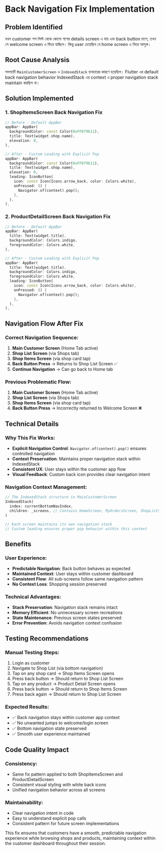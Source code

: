 # Back Navigation Fix Implementation

## Problem Identified
যখন customer শপ লিস্ট থেকে কোনো শপের details screen এ যায় এবং back button চাপে, তখন সে welcome screen এ ফিরে যাচ্ছিল। কিন্তু user চেয়েছিল যে home screen এ ফিরে আসুক।

## Root Cause Analysis
সমস্যাটি `MainCustomerScreen` এ `IndexedStack` ব্যবহারের কারণে হয়েছিল। Flutter এর default back navigation behavior IndexedStack এর context এ proper navigation stack maintain করছিল না।

## Solution Implemented

### 1. ShopItemsScreen Back Navigation Fix
```dart
// Before - Default AppBar
appBar: AppBar(
  backgroundColor: const Color(0xFF079b11),
  title: Text(widget.shop.name),
  elevation: 0,
),

// After - Custom Leading with Explicit Pop
appBar: AppBar(
  backgroundColor: const Color(0xFF079b11),
  title: Text(widget.shop.name),
  elevation: 0,
  leading: IconButton(
    icon: const Icon(Icons.arrow_back, color: Colors.white),
    onPressed: () {
      Navigator.of(context).pop();
    },
  ),
),
```

### 2. ProductDetailScreen Back Navigation Fix
```dart
// Before - Default AppBar
appBar: AppBar(
  title: Text(widget.title),
  backgroundColor: Colors.indigo,
  foregroundColor: Colors.white,
),

// After - Custom Leading with Explicit Pop
appBar: AppBar(
  title: Text(widget.title),
  backgroundColor: Colors.indigo,
  foregroundColor: Colors.white,
  leading: IconButton(
    icon: const Icon(Icons.arrow_back, color: Colors.white),
    onPressed: () {
      Navigator.of(context).pop();
    },
  ),
),
```

## Navigation Flow After Fix

### Correct Navigation Sequence:
1. **Main Customer Screen** (Home Tab active)
2. **Shop List Screen** (via Shops tab)
3. **Shop Items Screen** (via shop card tap)
4. **Back Button Press** → Returns to Shop List Screen ✅
5. **Continue Navigation** → Can go back to Home tab

### Previous Problematic Flow:
1. **Main Customer Screen** (Home Tab active)  
2. **Shop List Screen** (via Shops tab)
3. **Shop Items Screen** (via shop card tap)
4. **Back Button Press** → Incorrectly returned to Welcome Screen ❌

## Technical Details

### Why This Fix Works:
- **Explicit Navigation Control**: `Navigator.of(context).pop()` ensures controlled navigation
- **Context Preservation**: Maintains proper navigation stack within IndexedStack
- **Consistent UX**: User stays within the customer app flow
- **Visual Feedback**: Custom back icon provides clear navigation intent

### Navigation Context Management:
```dart
// The IndexedStack structure in MainCustomerScreen
IndexedStack(
  index: currentBottomNavIndex,
  children: _screens, // Contains HomeScreen, MyOrdersScreen, ShopListScreen, etc.
)

// Each screen maintains its own navigation stack
// Custom leading ensures proper pop behavior within this context
```

## Benefits

### User Experience:
- **Predictable Navigation**: Back button behaves as expected
- **Maintained Context**: User stays within customer dashboard
- **Consistent Flow**: All sub-screens follow same navigation pattern
- **No Context Loss**: Shopping session preserved

### Technical Advantages:
- **Stack Preservation**: Navigation stack remains intact
- **Memory Efficient**: No unnecessary screen recreations
- **State Maintenance**: Previous screen states preserved
- **Error Prevention**: Avoids navigation context confusion

## Testing Recommendations

### Manual Testing Steps:
1. Login as customer
2. Navigate to Shop List (via bottom navigation)
3. Tap on any shop card → Shop Items Screen opens
4. Press back button → Should return to Shop List Screen
5. Tap on any product → Product Detail Screen opens  
6. Press back button → Should return to Shop Items Screen
7. Press back again → Should return to Shop List Screen

### Expected Results:
- ✅ Back navigation stays within customer app context
- ✅ No unwanted jumps to welcome/login screen
- ✅ Bottom navigation state preserved
- ✅ Smooth user experience maintained

## Code Quality Impact

### Consistency:
- Same fix pattern applied to both ShopItemsScreen and ProductDetailScreen
- Consistent visual styling with white back icons
- Unified navigation behavior across all screens

### Maintainability:
- Clear navigation intent in code
- Easy to understand explicit pop calls
- Consistent pattern for future screen implementations

This fix ensures that customers have a smooth, predictable navigation experience while browsing shops and products, maintaining context within the customer dashboard throughout their session.
